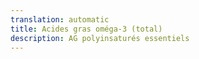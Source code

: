 ```yaml
---
translation: automatic
title: Acides gras oméga-3 (total)
description: AG polyinsaturés essentiels
---
```


